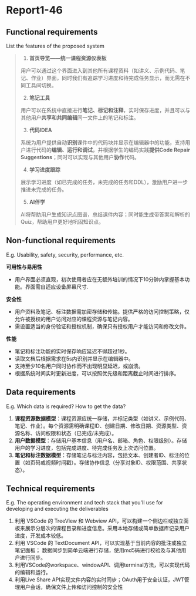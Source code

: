 # Report1-46

## Functional requirements

List the features of the proposed system

> 1. **首页导览——统一课程资源仪表板**
> 
> 
> 用户可以通过这个界面进入到其他所有课程资料（如讲义、示例代码、笔记、作业）界面，同时我们有追踪学习进度和待完成任务显示，而无需在不同工具间切换。
> 
> 2. **笔记工具**
> 
> 用户可以在系统中直接进行**笔记、标记和注释**，实时保存进度，并且可以与其他用户**共享和共同编辑**同一文件上的笔记和标注。
> 
> 3. **代码IDEA**
> 
> 系统为用户提供自动**识别**课件中的代码块并显示在编辑器中的功能，支持用户进行代码的**编辑、运行和调试**，并根据学生的编码实践**提供Code Repair Suggestions**；同时可以实现与其他用户**协作**代码。
> 
> 4. **学习进度跟踪**
> 
> 展示学习进度（如已完成的任务，未完成的任务和DDL），激励用户进一步推进未完成的任务。
> 
> 5. **AI伴学**
> 
> AI将帮助用户生成知识点图谱，总结课件内容；同时能生成带答案和解析的Quiz，帮助用户更好地巩固知识点。
> 

## Non-functional requirements

E.g. Usability, safety, security, performance, etc.

**可用性与易用性**

- 用户界面必须直观，初次使用者应在无额外培训的情况下10分钟内掌握基本功能。界面需自适应设备屏幕尺寸.

**安全性**

- 用户资料及笔记、标注数据需加密存储和传输。提供严格的访问控制策略，仅允许被授权的用户访问对应的课程资源与笔记内容。
- 需设置适当的身份验证和授权机制，确保只有授权用户才能访问和修改文件。

**性能**

- 笔记和标注功能的实时保存响应延迟不得超过1秒。
- 读取文档后根据需求在5s内识别并显示在编辑器中。
- 支持至少10名用户同时协作而不出现明显延迟，或崩溃。
- 根据系统时间实时更新进度，可以按照优先级和距离截止时间进行排序。

## Data requirements

E.g. Which data is required? How to get the data?

1. **课程资源数据模型**：课程资源应统一存储，并标记类型（如讲义、示例代码、笔记、作业）。每个资源需明确课程ID、创建日期、修改日期、资源类型、资源名称、访问权限和状态（已完成/未完成）。
2. **用户数据模型**：存储用户基本信息（用户名、邮箱、角色、权限级别）。存储用户的学习进度，包括完成进度、待完成任务及上次访问位置。
3. **笔记和标注数据模型**：存储笔记与标注内容，包括文本、创建者ID、标注的位置（如页码或视频时间戳）。存储协作信息（分享对象ID、权限范围、共享状态）。

## Technical requirements

E.g. The operating environment and tech stack that you'll use for developing and executing the deliverables

1. 利用 VSCode 的 TreeView 和 Webview API，可以构建一个侧边栏或独立面板来展示分层次的课程目录和进度信息。采用本地存储或简单数据库记录用户进度，开发成本较低。
2. 利用 VSCode 的 TextDocument API，可以实现基于当前内容的批注或独立笔记面板；
数据同步到简单云端进行存储，使用md5码进行校验及与其他用户进行同步。
3. 利用VSCode的workspace、windowAPI、调用terminal方法，可以实现代码的编辑和运行。
4. 利用Live Share API实现文件内容的实时同步；OAuth用于安全认证，JWT管理用户会话，确保文件上传和访问控制的安全性
